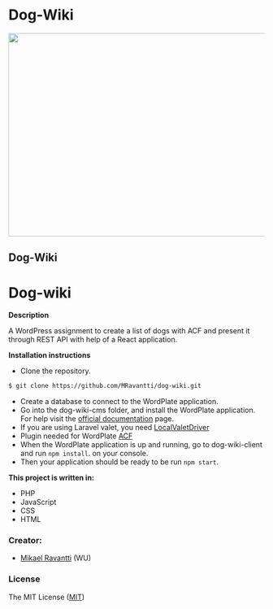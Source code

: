 # Dog-Wiki
<img src="https://media.giphy.com/media/mCRJDo24UvJMA/giphy.gif" width="800" height="400" />

Dog-Wiki
--------------

# Dog-wiki

**Description**

A WordPress assignment to create a list of dogs with ACF and present it through REST API with help of a React application.

**Installation instructions**

- Clone the repository.
```sh
$ git clone https://github.com/MRavantti/dog-wiki.git
```
- Create a database to connect to the WordPlate application. 
- Go into the dog-wiki-cms folder, and install the WordPlate application. For help visit the [official documentation](https://wordplate.github.io/docs/introduction) page.
- If you are using Laravel valet, you need [LocalValetDriver](https://github.com/wordplate/valet)
- Plugin needed for WordPlate [ACF](https://www.advancedcustomfields.com/)
- When the WordPlate application is up and running, go to dog-wiki-client and run `npm install`. on your console.
- Then your application should be ready to be run `npm start`.

**This project is written in:**

- PHP
- JavaScript
- CSS
- HTML

### Creator:
- [Mikael Ravantti](https://github.com/MRavantti) (WU)

### License

The MIT License ([MIT](https://raw.githubusercontent.com/MRavantti/dog-wiki/master/LICENSE))